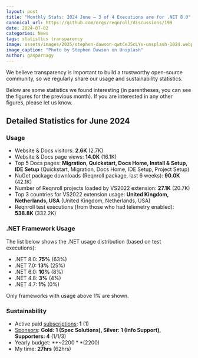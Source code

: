 ```yaml
---
layout: post
title: "Monthly Stats: 2024 June — 3 of 4 Executions are for .NET 8.0"
canonical_url: https://github.com/orgs/reqnroll/discussions/199
date: 2024-07-02
categories: News
tags: statistics transparency
image: assets/images/2025/stephen-dawson-qwtCeJ5cLYs-unsplash-1024.webp
image_caption: "Photo by Stephen Dawson on Unsplash"
author: gasparnagy
---
```


We believe transparency is important to build a trustworthy open-source community, so we regularly share our usage and sustainability statistics.

Below are some statistics we found interesting (in parentheses, you can see the figures for the previous month). If you are interested in any other figures, please let us know.

## Detailed Statistics for June 2024

### Usage

* Website & Docs visitors: **2.6K** (2.7K)
* Website & Docs page views: **14.0K** (16.1K)
* Top 5 Docs pages: **Migration, Quickstart, Docs Home, Install & Setup, IDE Setup** (Quickstart, Migration, Docs Home, IDE Setup, Project Setup)
* NuGet package downloads (Reqnroll package, last 6 weeks): **90.0K** (42.1K)
* Number of Reqnroll projects loaded by VS2022 extension: **27.1K** (20.7K)
* Top 3 countries for VS2022 extension usage: **United Kingdom, Netherlands, USA** (United Kingdom, Netherlands, USA)
* Reqnroll test executions (from those who had telemetry enabled): **538.8K** (332.2K)

### .NET Framework Usage

The list below shows the .NET usage distribution (based on test executions):

* .NET 8.0: **75%** (63%)
* .NET 7.0: **13%** (25%)
* .NET 6.0: **10%** (8%)
* .NET 4.8: **3%** (4%)
* .NET 4.7: **1%** (0%)

Only frameworks with usage above 1% are shown.

### Sustainability

* Active paid [subscriptions](https://reqnroll.net/support/): **1** (1)
* [Sponsors](https://reqnroll.net/sponsorship/): **Gold: 1 (Spec Solutions), Silver: 1 (Info Support), Supporters: 4** (1/1/3)
* Yearly budget: **~$2200** ($2200)
* My time: **27hrs** (62hrs)
